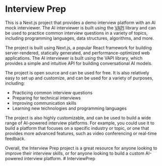 # Interview Prep

This is a Next.js project that provides a demo interview platform with an AI mock interviewer. The AI interviewer is built using the [VAPI](https://github.com/vapi-ai/vapi) library and can be used to practice common interview questions in a variety of topics, including programming languages, data structures, algorithms, and more.

The project is built using Next.js, a popular React framework for building server-rendered, statically generated, and performance-optimized web applications. The AI interviewer is built using the VAPI library, which provides a simple and intuitive API for building conversational AI models.

The project is open source and can be used for free. It is also relatively easy to set up and customize, and can be used for a variety of purposes, including:

* Practicing common interview questions
* Preparing for technical interviews
* Improving communication skills
* Learning new technologies and programming languages

The project is also highly customizable, and can be used to build a wide range of AI-powered interview platforms. For example, you could use it to build a platform that focuses on a specific industry or topic, or one that provides more advanced features, such as video conferencing or real-time feedback.

Overall, the Interview Prep project is a great resource for anyone looking to improve their interview skills, or for anyone looking to build a custom AI-powered interview platform.
#   I n t e r v i e w P r e p  
 